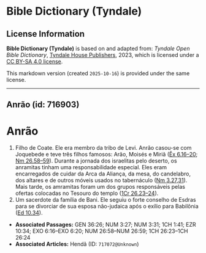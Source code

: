 # Bible Dictionary (Tyndale)

## License Information

**Bible Dictionary (Tyndale)** is based on and adapted from: _Tyndale Open Bible Dictionary_, [Tyndale House Publishers](https://tyndaleopenresources.com/), 2023, which is licensed under a [CC BY-SA 4.0 license](https://creativecommons.org/licenses/by-sa/4.0/legalcode.en).

This markdown version (created `2025-10-16`) is provided under the same license.



--------------------------------

## Anrão (id: 716903)

Anrão
=====

1. Filho de Coate. Ele era membro da tribo de Levi. Anrão casou\-se com Joquebede e teve três filhos famosos: Arão, Moisés e Miriã ([Êx 6\.16–20](https://ref.ly/Exod6:16-Exod6:20); [Nm 26\.58–59](https://ref.ly/Num26:58-Num26:59)). Durante a jornada dos israelitas pelo deserto, os anramitas tinham uma responsabilidade especial. Eles eram encarregados de cuidar da Arca da Aliança, da mesa, do candelabro, dos altares e de outros móveis usados no tabernáculo ([Nm 3\.27,31](https://ref.ly/Num3:27,Num3:31)). Mais tarde, os amramitas foram um dos grupos responsáveis pelas ofertas colocadas no Tesouro do templo ([1Cr 26\.23–24](https://ref.ly/1Chr26:23-1Chr26:24)).
2. Um sacerdote da família de Bani. Ele seguiu o forte conselho de Esdras para se divorciar de sua esposa não\-judaica após o exílio para Babilônia ([Ed 10\.34](https://ref.ly/Ezra10:34)).

* **Associated Passages:** GEN 36:26; NUM 3:27; NUM 3:31; 1CH 1:41; EZR 10:34; EXO 6:16–EXO 6:20; NUM 26:58–NUM 26:59; 1CH 26:23–1CH 26:24
* **Associated Articles:** Hendã (ID: `717072@Unknown`)

